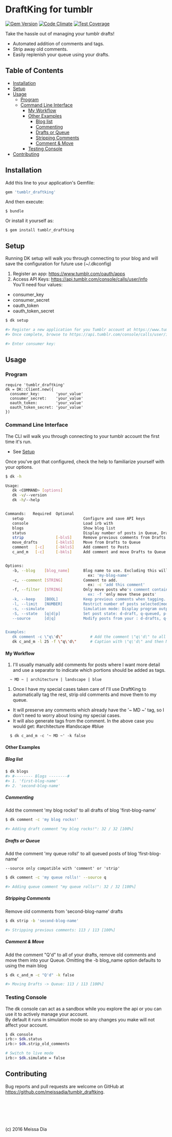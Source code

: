 # DraftKing for tumblr
[![Gem Version](https://badge.fury.io/rb/tumblr_draftking.svg)](https://badge.fury.io/rb/tumblr_draftking)
[![Code Climate](https://codeclimate.com/github/meissadia/tumblr_draftking/badges/gpa.svg)](https://codeclimate.com/github/meissadia/tumblr_draftking)
[![Test Coverage](https://codeclimate.com/github/meissadia/tumblr_draftking/badges/coverage.svg)](https://codeclimate.com/github/meissadia/tumblr_draftking/coverage)

Take the hassle out of managing your tumblr drafts!  
+ Automated addition of comments and tags.  
+ Strip away old comments.
+ Easily replenish your queue using your drafts.

## Table of Contents
+ [Installation](#installation)
+ [Setup](#setup)
+ [Usage](#usage)
	+ [Program](#program)
	+ [Command Line Interface](#command-line-interface)
		+ [My Workflow](#my-workflow)
		+ [Other Examples](#other-examples)
			+ [Blog list](#blog-list)
			+ [Commenting](#commenting)
			+ [Drafts or Queue](#drafts-or-queue)
			+ [Stripping Comments](#stripping-comments)
			+ [Comment & Move](#comment-&-move)
		+ [Testing Console](#testing-console)
+ [Contributing](#contributing)


## Installation

Add this line to your application's Gemfile:

```ruby
gem 'tumblr_draftking'
```

And then execute:

    $ bundle

Or install it yourself as:

    $ gem install tumblr_draftking

## Setup

Running DK setup will walk you through connecting to your blog and will save the configuration for future use (~/.dkconfig)
1. Register an app: https://www.tumblr.com/oauth/apps  
1. Access API Keys: https://api.tumblr.com/console/calls/user/info  
You'll need four values:  
  * consumer_key
  * consumer_secret
  * oauth_token
  * oauth_token_secret  


  ```bash
  $ dk setup

  #> Register a new application for you Tumblr account at https://www.tumblr.com/oauth/apps
  #> Once complete, browse to https://api.tumblr.com/console/calls/user/info

  #> Enter consumer key:

  ```

## Usage

### Program

    require 'tumblr_draftking'
    dk = DK::Client.new({
      consumer_key:       'your_value'
      consumer_secret:    'your_value'
      oauth_token:        'your_value'
      oauth_token_secret: 'your_value'
    })

### Command Line Interface

The CLI will walk you through connecting to your tumblr account the first time it's run.

* See [Setup](#setup)


Once you've got that configured, check the help to familiarize yourself with your options.

```bash
$ dk -h

Usage:
   dk <COMMAND> [options]
   dk -v/--version
   dk -h/--help


Commands:   Required  Optional
   setup                          Configure and save API keys
   console                        Load irb with
   blogs                          Show blog list
   status                         Display number of posts in Queue, Drafts
   strip              [-blsS]     Remove previous comments from Drafts
   move_drafts        [-bklsS]    Move from Drafts to Queue
   comment   [-c]     [-bklsS]    Add comment to Posts
   c_and_m   [-c]     [-bkls]     Add comment and move Drafts to Queue


Options:
   -b, --blog    [blog_name]      Blog name to use. Excluding this will default to main blog.
                                    ex: 'my-blog-name'
   -c, --comment [STRING]         Comment to add.
                                    ex: -c 'add this comment'
   -f, --filter  [STRING]         Only move posts who's comment contains the FILTER string.
                                    ex: -f 'only move these posts'
   -k, --keep    [BOOL]           Keep previous comments when tagging. Default: FALSE
   -l, --limit   [NUMBER]         Restrict number of posts selected|modified.
   -s, --simulate                 Simulation mode: Display program output without saving data.
   -S, --state   [q|d|p]          Set post state: d-draft, q-queued, p-published
   --source      [d|q]            Modify posts from your : d-drafts, q-queue


Examples:
   dk comment -c \"q\'d\"            # Add the comment \"q\'d\" to all Drafts of main blog
   dk c_and_m -l 25 -f \"q\'d\"      # Caption with \"q\'d\" and then Move the first 25

```

#### My Workflow
1. I'll usually manually add comments for posts where I want more detail and use a separator to indicate which portions should be added as tags.
```
  ~ MD ~ | architecture | landscape | blue
```
1. Once I have my special cases taken care of I'll use DraftKing to automatically tag the rest, strip old comments and move them to my queue.  
  * It will preserve any comments which already have the '~ MD ~' tag, so I don't need to worry about losing my special cases.  
  * It will also generate tags from the comment.  In the above case you would get: #architecture #landscape #blue  

  ```
    $ dk c_and_m -c '~ MD ~' -k false  
  ```


#### Other Examples

##### Blog list
```bash
$ dk blogs
#> #-------- Blogs --------#
#> 1. 'first-blog-name'
#> 2. 'second-blog-name'

```

##### Commenting
Add the comment 'my blog rocks!' to all drafts of blog 'first-blog-name'

```bash
$ dk comment -c 'my blog rocks!'

#> Adding draft comment "my blog rocks!": 32 / 32 [100%]

```

##### Drafts or Queue  
Add the comment 'my queue rolls!' to all queued posts of blog 'first-blog-name'  

`--source only compatible with 'comment' or 'strip'`  

```bash
$ dk comment -c 'my queue rolls!' --source q

#> Adding queue comment "my queue rolls!": 32 / 32 [100%]

```

##### Stripping Comments
Remove old comments from 'second-blog-name' drafts

```bash
$ dk strip -b 'second-blog-name'

#> Stripping previous comments: 113 / 113 [100%]

```

##### Comment & Move
Add the comment "Q'd" to all of your drafts, remove old comments and move them into your Queue.
Omitting the -b blog_name option defaults to using the main blog

```bash
$ dk c_and_m -c "Q'd" -k false

#> Moving Drafts -> Queue: 113 / 113 [100%]

```

### Testing Console
The dk console can act as a sandbox while you explore the api or you can use it to actively manage your account.  
By default it runs in simulation mode so any changes you make will not affect your account.

```bash
$ dk console
irb:> $dk.status
irb:> $dk.strip_old_comments

# Switch to live mode
irb:> $dk.simulate = false

```


## Contributing

Bug reports and pull requests are welcome on GitHub at https://github.com/meissadia/tumblr_draftking.

<br/>
<br/>
<br/>
<br/>
<br/>
(c) 2016 Meissa Dia
